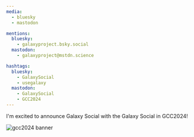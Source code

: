 ```yaml
---
media:
  - bluesky
  - mastodon

mentions:
  bluesky:
    - galaxyproject.bsky.social
  mastodon:
    - galaxyproject@mstdn.science

hashtags:
  bluesky:
    - GalaxySocial
    - usegalaxy
  mastodon:
    - GalaxySocial
    - GCC2024
---
```

I'm excited to announce Galaxy Social with the Galaxy Social in GCC2024!

![gcc2024 banner](https://github.com/arash77/galaxy-social-main/assets/2973722/40ad30ad-0f07-43a0-89ff-a2e48405a038)
